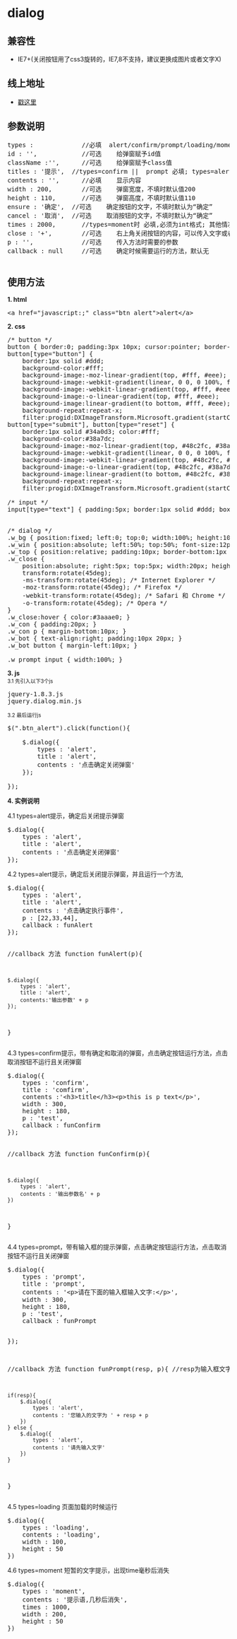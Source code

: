 # dialog

## 兼容性
- IE7+(关闭按钮用了css3旋转的，IE7,8不支持，建议更换成图片或者文字X)

## 线上地址
- <a href="http://whj.fayfox.com/demo/plugIn.dialog/" target="_blank">戳这里</a>

## 参数说明
<pre>
types : 			//必填  alert/confirm/prompt/loading/moment
id : '',			//可选	给弹窗赋予id值
className :'',		//可选	给弹窗赋予class值
titles : '提示',	//types=confirm ||  prompt 必填; types=alert || loading || moment 不填
contents : '',		//必填	显示内容
width : 200,		//可选	弹窗宽度，不填时默认值200
height : 110,		//可选	弹窗高度，不填时默认值110
ensure : '确定',	//可选	确定按钮的文字，不填时默认为“确定”
cancel : '取消',	//可选	取消按钮的文字，不填时默认为“确定”	
times : 2000,		//types=moment时 必填,必须为int格式; 其他情况不需要,默认为2000
close : '+',		//可选	右上角关闭按钮的内容，可以传入文字或者图片,默认为“+”,css3旋转45°,不兼容IE8及以下
p : '',				//可选	传入方法时需要的参数
callback : null		//可选	确定时候需要运行的方法，默认无

</pre>

## 使用方法
<strong>1. html</strong>
<pre>&lt;a href="javascript:;" class="btn_alert"&gt;alert&lt;/a&gt;</pre>
<strong>2. css</strong>
<pre>
/* button */
button { border:0; padding:3px 10px; cursor:pointer; border-radius:5px; }
button[type="button"] {
    border:1px solid #ddd;
    background-color:#fff;
    background-image:-moz-linear-gradient(top, #fff, #eee);
    background-image:-webkit-gradient(linear, 0 0, 0 100%, from(#fff), to(#eee));
    background-image:-webkit-linear-gradient(top, #fff, #eee);
    background-image:-o-linear-gradient(top, #fff, #eee);
    background-image:linear-gradient(to bottom, #fff, #eee);
    background-repeat:repeat-x;
    filter:progid:DXImageTransform.Microsoft.gradient(startColorstr='#ffffffff', endColorstr='#ffeeeeee', GradientType=0);}
button[type="submit"], button[type="reset"] {
    border:1px solid #34a0d3; color:#fff;
    background-color:#38a7dc;
    background-image:-moz-linear-gradient(top, #48c2fc, #38a7dc);
    background-image:-webkit-gradient(linear, 0 0, 0 100%, from(#48c2fc), to(#38a7dc));
    background-image:-webkit-linear-gradient(top, #48c2fc, #38a7dc);
    background-image:-o-linear-gradient(top, #48c2fc, #38a7dc);
    background-image:linear-gradient(to bottom, #48c2fc, #38a7dc);
    background-repeat:repeat-x;
    filter:progid:DXImageTransform.Microsoft.gradient(startColorstr='#ff48c2fc', endColorstr='#ff38a7dc', GradientType=0);}

/* input */
input[type="text"] { padding:5px; border:1px solid #ddd; box-shadow:0 0 2px 0 #fff; background:#fff; color:#555; }


/* dialog */
.w_bg { position:fixed; left:0; top:0; width:100%; height:100%; background:#000; opacity:0.3; filter:alpha(opacity=30); }
.w_win { position:absolute; left:50%; top:50%; font-size:12px; border-radius:3px; border:1px solid #aaa; background:#fff; }
.w_top { position:relative; padding:10px; border-bottom:1px solid #f0f0f0; font-weight:bold; }
.w_close { 
    position:absolute; right:5px; top:5px; width:20px; height:20px; text-align:center; line-height:20px; color:#333; font-size:20px; font-weight:200; font-family:'arial'; text-decoration:none;
    transform:rotate(45deg);
    -ms-transform:rotate(45deg); /* Internet Explorer */
    -moz-transform:rotate(45deg); /* Firefox */
    -webkit-transform:rotate(45deg); /* Safari 和 Chrome */
    -o-transform:rotate(45deg); /* Opera */
}
.w_close:hover { color:#3aaae0; }
.w_con { padding:20px; }
.w_con p { margin-bottom:10px; }
.w_bot { text-align:right; padding:10px 20px; }
.w_bot button { margin-left:10px; }

.w_prompt input { width:100%; }
</pre>
<strong>3. js</strong><br/>
<small>3.1 先引入以下3个js</small>
<pre>
jquery-1.8.3.js
jquery.dialog.min.js
</pre>
<small>3.2 最后运行js</small>
<pre>
$(".btn_alert").click(function(){

	$.dialog({
		types : 'alert',
		title : 'alert',
		contents : '点击确定关闭弹窗'
	});

});
</pre>

<strong>4. 实例说明</strong><br/>
<p>4.1 types=alert提示，确定后关闭提示弹窗</p>
<pre>
$.dialog({
	types : 'alert',
	title : 'alert',
	contents : '点击确定关闭弹窗'
});
</pre>
<p>4.2 types=alert提示，确定后关闭提示弹窗，并且运行一个方法,</p>
<pre>
$.dialog({
	types : 'alert',
	title : 'alert',
	contents : '点击确定执行事件',
	p : [22,33,44],
	callback : funAlert
});

//callback 方法
function funAlert(p){

	$.dialog({
		types : 'alert',
		title : 'alert',
		contents:'输出参数' + p
	});

}
</pre>
<p>4.3 types=confirm提示，带有确定和取消的弹窗，点击确定按钮运行方法，点击取消按钮不运行且关闭弹窗</p>
<pre>
$.dialog({
	types : 'confirm',
	title : 'comfirm',
	contents :'&lt;h3>title&lt;/h3>&lt;p>this is p text&lt;/p>',
	width : 300,
	height : 180,
	p : 'test',
	callback : funConfirm
});

//callback 方法
function funConfirm(p){

	$.dialog({
		types : 'alert',
		contents : '输出参数名' + p
	})

}
</pre>
<p>4.4 types=prompt，带有输入框的提示弹窗，点击确定按钮运行方法，点击取消按钮不运行且关闭弹窗</p>
<pre>
$.dialog({
	types : 'prompt',
	title : 'prompt',
	contents : '&lt;p>请在下面的输入框输入文字:&lt;/p>',
	width : 300,
	height : 180,
	p : 'test',
	callback : funPrompt

});

//callback 方法
function funPrompt(resp, p){	//resp为输入框文字

	if(resp){
		$.dialog({
			types : 'alert',
			contents : '您输入的文字为 ' + resp + p
		})
	} else {
		$.dialog({
			types : 'alert',
			contents : '请先输入文字'
		})
	}

}
</pre>
<p>4.5 types=loading 页面加载的时候运行</p>
<pre>
$.dialog({
	types : 'loading',
	contents : 'loading',
	width : 100,
	height : 50
})
</pre>
<p>4.6 types=moment 短暂的文字提示，出现time毫秒后消失</p>
<pre>
$.dialog({
	types : 'moment',
	contents : '提示语,几秒后消失',
	times : 1000,
	width : 200,
	height : 50
})
</pre>
